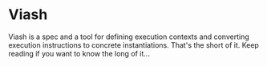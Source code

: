 # Viash

Viash is a spec and a tool for defining execution contexts and converting execution instructions to concrete instantiations. That's the short of it. Keep reading if you want to know the long of it...


